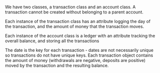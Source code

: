 We have two classes, a transaction class and an account class. A transaction cannot be created without belonging to a parent account.

Each instance of the transaction class has an attribute logging the day of the transaction, and the amount of money that the transaction moves.

Each instance of the account class is a ledger with an attribute tracking the overall balance, and storing all the transactions

The date is the key for each transaction - dates are not necessarily unique so transactions do not have unique keys.
Each transaction object contains the amount of money (withdrawals are negative, deposits are positive) moved by the transaction and the resulting balance.
